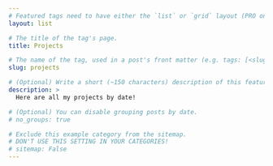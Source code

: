 ```yaml
---
# Featured tags need to have either the `list` or `grid` layout (PRO only).
layout: list

# The title of the tag's page.
title: Projects 

# The name of the tag, used in a post's front matter (e.g. tags: [<slug>]).
slug: projects

# (Optional) Write a short (~150 characters) description of this featured tag.
description: >
  Here are all my projects by date!

# (Optional) You can disable grouping posts by date.
# no_groups: true

# Exclude this example category from the sitemap.
# DON'T USE THIS SETTING IN YOUR CATEGORIES!
# sitemap: False
---
```

